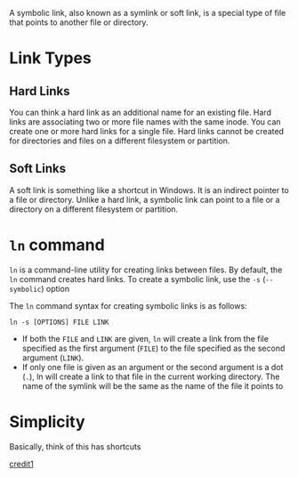 A symbolic link, also known as a symlink or soft link, is a special type of file that points to another file or directory.

# Link Types
## Hard Links
You can think a hard link as an additional name for an existing file. Hard links are associating two or more file names with the same inode. You can create one or more hard links for a single file. Hard links cannot be created for directories and files on a different filesystem or partition.

## Soft Links
A soft link is something like a shortcut in Windows. It is an indirect pointer to a file or directory. Unlike a hard link, a symbolic link can point to a file or a directory on a different filesystem or partition.

# `ln` command
`ln` is a command-line utility for creating links between files. By default, the `ln` command creates hard links. To create a symbolic link, use the `-s` (`--symbolic`) option

The `ln` command syntax for creating symbolic links is as follows:
```
ln -s [OPTIONS] FILE LINK
```
- If both the `FILE` and `LINK` are given, `ln` will create a link from the file specified as the first argument (`FILE`) to the file specified as the second argument (`LINK`).
- If only one file is given as an argument or the second argument is a dot (`.`), ln will create a link to that file in the current working directory. The name of the symlink will be the same as the name of the file it points to

# Simplicity
Basically, think of this has shortcuts

[credit1](https://linuxize.com/post/how-to-create-symbolic-links-in-linux-using-the-ln-command/)
